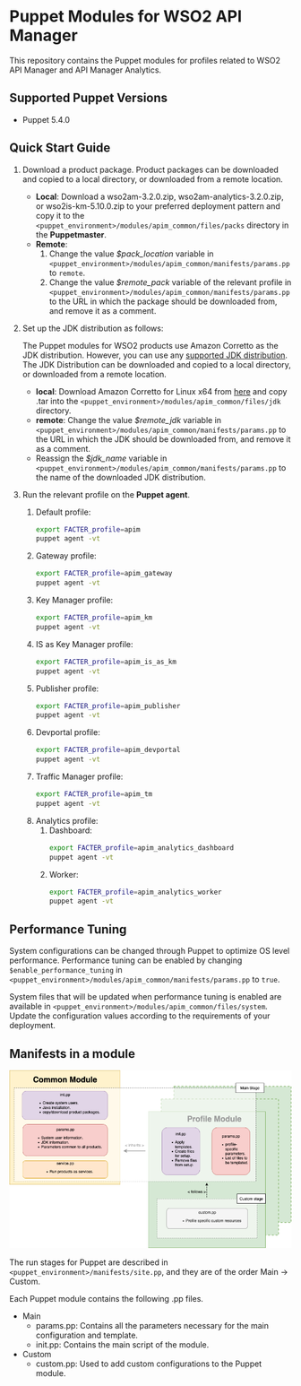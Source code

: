 # Puppet Modules for WSO2 API Manager

This repository contains the Puppet modules for profiles related to WSO2 API Manager and API Manager Analytics.

## Supported Puppet Versions

- Puppet 5.4.0

## Quick Start Guide
1. Download a product package. Product packages can be downloaded and copied to a local directory, or downloaded from a remote location.
    * **Local**: Download a wso2am-3.2.0.zip, wso2am-analytics-3.2.0.zip, or wso2is-km-5.10.0.zip to your preferred deployment pattern and copy it to the `<puppet_environment>/modules/apim_common/files/packs` directory in the **Puppetmaster**.
    * **Remote**:
        1. Change the value *$pack_location* variable in `<puppet_environment>/modules/apim_common/manifests/params.pp` to `remote`.
        2. Change the value *$remote_pack* variable of the relevant profile in `<puppet_environment>/modules/apim_common/manifests/params.pp` to the URL in which the package should be downloaded from, and remove it as a comment.

2. Set up the JDK distribution as follows:

   The Puppet modules for WSO2 products use Amazon Corretto as the JDK distribution. However, you can use any [supported JDK distribution](https://docs.wso2.com/display/compatibility/Tested+Operating+Systems+and+JDKs). The JDK Distribution can be downloaded and copied to a local directory, or downloaded from a remote location.
   * **local**: Download Amazon Corretto for Linux x64 from [here](https://docs.aws.amazon.com/corretto/latest/corretto-8-ug/downloads-list.html) and copy .tar into the `<puppet_environment>/modules/apim_common/files/jdk` directory.
   * **remote**: Change the value *$remote_jdk* variable in `<puppet_environment>/modules/apim_common/manifests/params.pp` to the URL in which the JDK should be downloaded from, and remove it as a comment.
   * Reassign the *$jdk_name* variable in `<puppet_environment>/modules/apim_common/manifests/params.pp` to the name of the downloaded JDK distribution.

3. Run the relevant profile on the **Puppet agent**.
    1. Default profile:
        ```bash
        export FACTER_profile=apim
        puppet agent -vt
        ```
    2. Gateway profile:
       ```bash
       export FACTER_profile=apim_gateway
       puppet agent -vt
       ```
    3. Key Manager profile:
       ```bash
       export FACTER_profile=apim_km
       puppet agent -vt
       ```
    4. IS as Key Manager profile:
       ```bash
       export FACTER_profile=apim_is_as_km
       puppet agent -vt
       ```
    5. Publisher profile:
       ```bash
       export FACTER_profile=apim_publisher
       puppet agent -vt
       ```
    6. Devportal profile:
       ```bash
       export FACTER_profile=apim_devportal
       puppet agent -vt
       ```
    7. Traffic Manager profile:
       ```bash
       export FACTER_profile=apim_tm
       puppet agent -vt
       ```
    8. Analytics profile:
        1. Dashboard:
            ```bash
            export FACTER_profile=apim_analytics_dashboard
            puppet agent -vt
            ```
        2. Worker:
            ```bash
            export FACTER_profile=apim_analytics_worker
            puppet agent -vt
            ```

## Performance Tuning
System configurations can be changed through Puppet to optimize OS level performance. Performance tuning can be enabled by changing `$enable_performance_tuning` in `<puppet_environment>/modules/apim_common/manifests/params.pp` to `true`.

System files that will be updated when performance tuning is enabled are available in `<puppet_environment>/modules/apim_common/files/system`. Update the configuration values according to the requirements of your deployment.

## Manifests in a module

![Module architecture](docs/images/module_architecture.png "Module architecture")

The run stages for Puppet are described in `<puppet_environment>/manifests/site.pp`, and they are of the order Main -> Custom.

Each Puppet module contains the following .pp files.
* Main
    * params.pp: Contains all the parameters necessary for the main configuration and template.
    * init.pp: Contains the main script of the module.
* Custom
    * custom.pp: Used to add custom configurations to the Puppet module.
